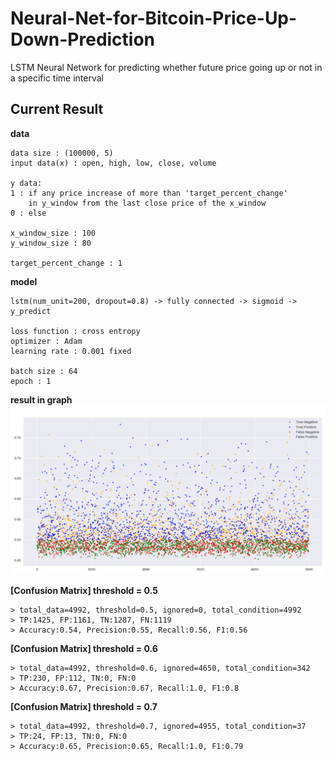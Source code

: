 # Neural-Net-for-Bitcoin-Price-Up-Down-Prediction

LSTM Neural Network for predicting whether future price going up or not in a specific time interval

## Current Result

**data**
```
data size : (100000, 5)
input data(x) : open, high, low, close, volume

y data: 
1 : if any price increase of more than 'target_percent_change' 
    in y_window from the last close price of the x_window
0 : else

x_window_size : 100
y_window_size : 80

target_percent_change : 1
```

**model**
```
lstm(num_unit=200, dropout=0.8) -> fully connected -> sigmoid -> y_predict

loss function : cross entropy
optimizer : Adam
learning rate : 0.001 fixed

batch size : 64
epoch : 1
```

**result in graph**
![180210result](./result/180210result.JPG)

**[Confusion Matrix] threshold = 0.5**
```
> total_data=4992, threshold=0.5, ignored=0, total_condition=4992
> TP:1425, FP:1161, TN:1287, FN:1119
> Accuracy:0.54, Precision:0.55, Recall:0.56, F1:0.56
```

**[Confusion Matrix] threshold = 0.6**
```
> total_data=4992, threshold=0.6, ignored=4650, total_condition=342
> TP:230, FP:112, TN:0, FN:0
> Accuracy:0.67, Precision:0.67, Recall:1.0, F1:0.8
```

**[Confusion Matrix] threshold = 0.7**
```
> total_data=4992, threshold=0.7, ignored=4955, total_condition=37
> TP:24, FP:13, TN:0, FN:0
> Accuracy:0.65, Precision:0.65, Recall:1.0, F1:0.79
```
